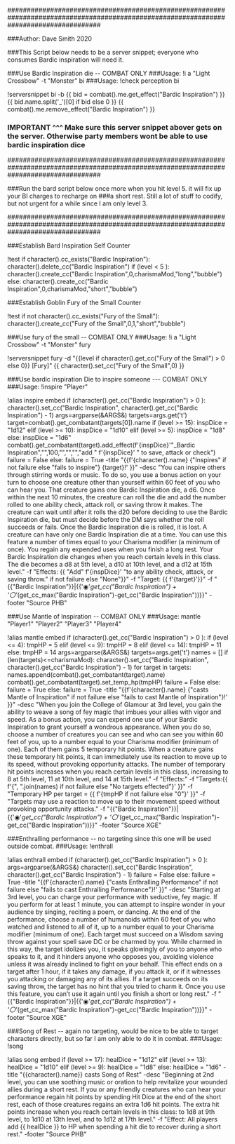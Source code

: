 ########################################################################################################################################

###Author: Dave Smith 2020

###This Script below needs to be a server snippet; everyone who consumes Bardic inspiration will need it.



###Use Bardic Inspiration die -- COMBAT ONLY
###Usage: !i a "Light Crossbow" -t "Monster" bi
###Usage: !check perception bi

!serversnippet bi -b {{ bid = combat().me.get_effect("Bardic Inspiration") }} {{ bid.name.split('_')[0] if bid else 0 }} {{  combat().me.remove_effect("Bardic Inspiration") }}

### IMPORTANT ^^^ Make sure this server snippet abover gets on the server. Otherwise party members wont be able to use bardic inspiration dice

########################################################################################################################################

###Run the bard script below once more when you hit level 5. it will fix up your BI charges to recharge on
###a short rest. Still a lot of stuff to codify, but not urgent for a while since I am only level 3.


########################################################################################################################################

###Establish Bard Inspiration Self Counter

!test <drac2>
if character().cc_exists("Bardic Inspiration"):
  character().delete_cc("Bardic Inspiration")
if (level < 5 ):
  character().create_cc("Bardic Inspiration",0,charismaMod,"long","bubble")
else:
  character().create_cc("Bardic Inspiration",0,charismaMod,"short","bubble")
</drac2>


###Establish Goblin Fury of the Small Counter

!test <drac2>
if not character().cc_exists("Fury of the Small"):
  character().create_cc("Fury of the Small",0,1,"short","bubble")
</drac2>


###Use fury of the small -- COMBAT ONLY
###Usage: !i a "Light Crossbow" -t "Monster" fury

!serversnippet fury -d "{{level if character().get_cc("Fury of the Small") > 0 else 0}} [Fury]" {{ character().set_cc("Fury of the Small",0) }}


###Use bardic inspiration Die to inspire someone --- COMBAT ONLY
###Usage: !inspire "Player"

!alias inspire embed 
<drac2>
if (character().get_cc("Bardic Inspiration") > 0 ):
  character().set_cc("Bardic Inspiration", character().get_cc("Bardic Inspiration") - 1)
  args=argparse(&ARGS&)
  targets=args.get('t')
  target=combat().get_combatant(targets[0]).name
  if (level >= 15):
    inspDice = "1d12"
  elif (level >= 10):
    inspDice = "1d10"
  elif (level >= 5):
    inspDice = "1d8"
  else:
    inspDice = "1d6"
  combat().get_combatant(target).add_effect(f'{inspDice}'"_Bardic Inspiration","",100,"","","","add " f'{inspDice}' " to save, attack or check")
  failure = False
else:
  failure = True
</drac2>
-title "{{f'{character().name} {"Inspires" if not failure else "fails to inspire"} {target}!' }}" 
-desc "You can inspire others through stirring words or music. To do so, you use a bonus action on your turn to choose one creature other than yourself within 60 feet of you who can hear you. That creature gains one Bardic Inspiration die, a d6. Once within the next 10 minutes, the creature can roll the die and add the number rolled to one ability check, attack roll, or saving throw it makes. The creature can wait until after it rolls the d20 before deciding to use the Bardic Inspiration die, but must decide before the DM says whether the roll succeeds or fails. Once the Bardic Inspiration die is rolled, it is lost. A creature can have only one Bardic Inspiration die at a time. You can use this feature a number of times equal to your Charisma modifier (a minimum of once). You regain any expended uses when you finish a long rest. Your Bardic Inspiration die changes when you reach certain levels in this class. The die becomes a d8 at 5th level, a d10 at 10th level, and a d12 at 15th level." 
-f "Effects: {{ "Add" f'{inspDice}' "to any ability check, attack, or saving throw." if not failure else "None"}}"
-f "Target: {{ f'{target}'}}"
-f "{{"Bardic Inspiration"}}|{{'◉'*get_cc("Bardic Inspiration") + '〇'*(get_cc_max("Bardic Inspiration")-get_cc("Bardic Inspiration"))}}"
-footer "Source PHB"



###Use Mantle of Inspiration -- COMBAT ONLY
###Usage: mantle "Player1" "Player2" "Player3" "Player4"

!alias mantle embed
<drac2>
if (character().get_cc("Bardic Inspiration") > 0 ):
  if (level <= 4):
    tmpHP = 5
  elif (level <= 9):
    tmpHP = 8
  elif (level <= 14):
    tmpHP = 11
  else:
    tmpHP = 14
  args=argparse(&ARGS&)
  targets=args.get('t')
  names = []
  if (len(targets)<=charismaMod):
    character().set_cc("Bardic Inspiration", character().get_cc("Bardic Inspiration") - 1)
    for target in targets:
      names.append(combat().get_combatant(target).name)
      combat().get_combatant(target).set_temp_hp(tmpHP)
    failure = False
  else:
    failure = True
else:
  failure = True
</drac2>
-title "{{f'{character().name} {"casts Mantle of Inspiration" if not failure else "fails to cast Mantle of Inspiration"}!' }}" 
-desc "When you join the College of Glamour at 3rd level, you gain the ability to weave a song of fey magic that imbues your allies with vigor and speed. As a bonus action, you can expend one use of your Bardic Inspiration to grant yourself a wondrous appearance. When you do so, choose a number of creatures you can see and who can see you within 60 feet of you, up to a number equal to your Charisma modifier (minimum of one). Each of them gains 5 temporary hit points. When a creature gains these temporary hit points, it can immediately use its reaction to move up to its speed, without provoking opportunity attacks. The number of temporary hit points increases when you reach certain levels in this class, increasing to 8 at 5th level, 11 at 10th level, and 14 at 15th level." 
-f "Effects:"
-f "Targets:{{ f'{", ".join(names) if not failure else "No targets effected"}' }}"
-f "Temporary HP per target = {{ f'{tmpHP if not failure else "0"}' }}"
-f "Targets may use a reaction to move up to their movement speed without provoking opportunity attacks." 
-f "{{"Bardic Inspiration"}}|{{'◉'*get_cc("Bardic Inspiration") + '〇'*(get_cc_max("Bardic Inspiration")-get_cc("Bardic Inspiration"))}}"
-footer "Source XGE"


###Enthralling performance -- no targeting since this one will be used outside combat.
###Usage: !enthrall

!alias enthrall embed
<drac2>
if (character().get_cc("Bardic Inspiration") > 0 ):
  args=argparse(&ARGS&)
  character().set_cc("Bardic Inspiration", character().get_cc("Bardic Inspiration") - 1)
  failure = False
else:
  failure = True
</drac2>
-title "{{f'{character().name} {"casts Enthralling Performance" if not failure else "fails to cast Enthralling Performance"}!' }}" 
-desc "Starting at 3rd level, you can charge your performance with seductive, fey magic. If you perform for at least 1 minute, you can attempt to inspire wonder in your audience by singing, reciting a poem, or dancing. At the end of the performance, choose a number of humanoids within 60 feet of you who watched and listened to all of it, up to a number equal to your Charisma modifier (minimum of one). Each target must succeed on a Wisdom saving throw against your spell save DC or be charmed by you. While charmed in this way, the target idolizes you, it speaks glowingly of you to anyone who speaks to it, and it hinders anyone who opposes you, avoiding violence unless it was already inclined to fight on your behalf. This effect ends on a target after 1 hour, if it takes any damage, if you attack it, or if it witnesses you attacking or damaging any of its allies. If a target succeeds on its saving throw, the target has no hint that you tried to charm it. Once you use this feature, you can’t use it again until you finish a short or long rest." 
-f "{{"Bardic Inspiration"}}|{{'◉'*get_cc("Bardic Inspiration") + '〇'*(get_cc_max("Bardic Inspiration")-get_cc("Bardic Inspiration"))}}"
-footer "Source XGE"

###Song of Rest -- again no targeting, would be nice to be able to target characters directly, but so far I am only able to do it in combat.
###Usage: !song

!alias song embed
<drac2>
if (level >= 17):
  healDice = "1d12"
elif (level >= 13):
  healDice = "1d10"
elif (level >= 9):
  healDice = "1d8"
else:
  healDice = "1d6"
</drac2>
-title "{{character().name}} casts Song of Rest"
-desc "Beginning at 2nd level, you can use soothing music or oration to help revitalize your wounded allies during a short rest. If you or any friendly creatures who can hear your performance regain hit points by spending Hit Dice at the end of the short rest, each of those creatures regains an extra 1d6 hit points. The extra hit points increase when you reach certain levels in this class: to 1d8 at 9th level, to 1d10 at 13th level, and to 1d12 at 17th level." 
-f "Effect: All players add {{ healDice }} to HP when spending a hit die to recover during a short rest."
-footer "Source PHB"